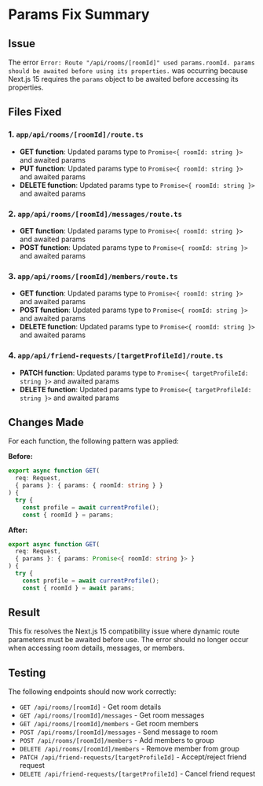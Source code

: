 # Params Fix Summary

## Issue
The error `Error: Route "/api/rooms/[roomId]" used params.roomId. params should be awaited before using its properties.` was occurring because Next.js 15 requires the `params` object to be awaited before accessing its properties.

## Files Fixed

### 1. `app/api/rooms/[roomId]/route.ts`
- **GET function**: Updated params type to `Promise<{ roomId: string }>` and awaited params
- **PUT function**: Updated params type to `Promise<{ roomId: string }>` and awaited params  
- **DELETE function**: Updated params type to `Promise<{ roomId: string }>` and awaited params

### 2. `app/api/rooms/[roomId]/messages/route.ts`
- **GET function**: Updated params type to `Promise<{ roomId: string }>` and awaited params
- **POST function**: Updated params type to `Promise<{ roomId: string }>` and awaited params

### 3. `app/api/rooms/[roomId]/members/route.ts`
- **GET function**: Updated params type to `Promise<{ roomId: string }>` and awaited params
- **POST function**: Updated params type to `Promise<{ roomId: string }>` and awaited params
- **DELETE function**: Updated params type to `Promise<{ roomId: string }>` and awaited params

### 4. `app/api/friend-requests/[targetProfileId]/route.ts`
- **PATCH function**: Updated params type to `Promise<{ targetProfileId: string }>` and awaited params
- **DELETE function**: Updated params type to `Promise<{ targetProfileId: string }>` and awaited params

## Changes Made
For each function, the following pattern was applied:

**Before:**
```typescript
export async function GET(
  req: Request,
  { params }: { params: { roomId: string } }
) {
  try {
    const profile = await currentProfile();
    const { roomId } = params;
```

**After:**
```typescript
export async function GET(
  req: Request,
  { params }: { params: Promise<{ roomId: string }> }
) {
  try {
    const profile = await currentProfile();
    const { roomId } = await params;
```

## Result
This fix resolves the Next.js 15 compatibility issue where dynamic route parameters must be awaited before use. The error should no longer occur when accessing room details, messages, or members.

## Testing
The following endpoints should now work correctly:
- `GET /api/rooms/[roomId]` - Get room details
- `GET /api/rooms/[roomId]/messages` - Get room messages
- `GET /api/rooms/[roomId]/members` - Get room members
- `POST /api/rooms/[roomId]/messages` - Send message to room
- `POST /api/rooms/[roomId]/members` - Add members to group
- `DELETE /api/rooms/[roomId]/members` - Remove member from group
- `PATCH /api/friend-requests/[targetProfileId]` - Accept/reject friend request
- `DELETE /api/friend-requests/[targetProfileId]` - Cancel friend request 